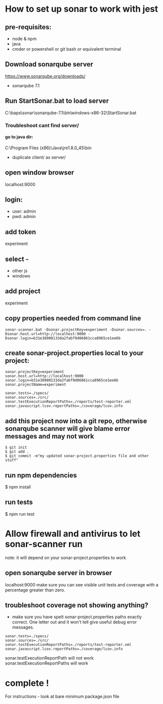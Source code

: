 # How to set up sonar to work with jest

## pre-requisites:
- node & npm
- java
- cmder or powershell or git bash or equivalent terminal

## Download sonarqube server
https://www.sonarqube.org/downloads/
- sonarqube 7.1

## Run StartSonar.bat to load server
C:\baps\sonar\sonarqube-7.1\bin\windows-x86-32\StartSonar.bat

### Troubleshoot cant find server/
#### go to java dir:
C:\Program Files (x86)\Java\jre1.8.0_45\bin
- duplicate client/ as server/

## open window browser
localhost:9000

## login:
- user: admin
- pwd: admin

## add token
experiment

## select -
- other js
- windows

## add project
experiment

## copy properties needed from command line
```
sonar-scanner.bat -Dsonar.projectKey=experiment -Dsonar.sources=. -Dsonar.host.url=http://localhost:9000 -Dsonar.login=b31e38900133da2fabf9d06861cca8965ce1ee6b
```
## create sonar-project.properties local to your project:
```
sonar.projectKey=experiment
sonar.host.url=http://localhost:9000
sonar.login=b31e38900133da2fabf9d06861cca8965ce1ee6b
sonar.projectName=experiment

sonar.tests=./specs/
sonar.sources=./src/
sonar.testExecutionReportPaths=./reports/test-reporter.xml
sonar.javascript.lcov.reportPaths=./coverage/lcov.info
```

## add this project now into a git repo, otherwise sonarqube scanner will give blame error messages and may not work
```
$ git init
$ git add .
$ git commit -m"my updated sonar-project.properties file and other stuff"
```
## run npm dependencies
$ npm install

## run tests  
$ npm run test

# Allow firewall and antivirus to let sonar-scanner run
note: it will depend on your sonar-project.properties to work

## open sonarqube server in browser
localhost:9000
make sure you can see visible unit tests and coverage with a percentage greater than zero.

## troubleshoot coverage not showing anything?
- make sure you have spelt sonar-project.properties paths exactly correct.
One letter out and it won't tell give useful debug error messages.
```
sonar.tests=./specs/
sonar.sources=./src/
sonar.testExecutionReportPaths=./reports/test-reporter.xml
sonar.javascript.lcov.reportPaths=./coverage/lcov.info
```
sonar.testExecutionReportPath will not work
sonar.testExecutionReportPaths will work

# complete !

For instructions - look at bare minimum package.json file
